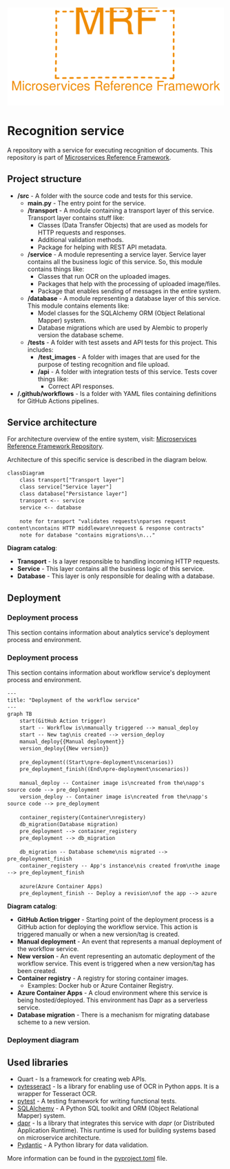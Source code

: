 <p align="center">
    <img src="./assets/mrf_logo.svg" alt="Microservice Reference Framework logo" draggable="false" />
</p>

# Recognition service
A repository with a service for executing recognition of documents. This repository is part of [Microservices Reference Framework](https://github.com/MichalMoudry/microservice-reference-framework "Link to Microservice Reference Framework repository").

## Project structure
- **/src** - A folder with the source code and tests for this service.
    - **main.py** - The entry point for the service.
    - **/transport** - A module containing a transport layer of this service. Transport layer contains stuff like:
        - Classes (Data Transfer Objects) that are used as models for HTTP requests and responses.
        - Additional validation methods.
        - Package for helping with REST API metadata.
    - **/service** - A module representing a service layer. Service layer contains all the business logic of this service. So, this module contains things like:
        - Classes that run OCR on the uploaded images.
        - Packages that help with the processing of uploaded image/files.
        - Package that enables sending of messages in the entire system.
    - **/database** - A module representing a database layer of this service. This module contains elements like:
        - Model classes for the SQLAlchemy ORM (Object Relational Mapper) system.
        - Database migrations which are used by Alembic to properly version the database scheme.
    - **/tests** - A folder with test assets and API tests for this project. This includes:
        - **/test_images** - A folder with images that are used for the purpose of testing recognition and file upload.
        - **/api** - A folder with integration tests of this service. Tests cover things like:
            - Correct API responses.
- **/.github/workflows** - Is a folder with YAML files containing definitions for GitHub Actions pipelines.

## Service architecture
For architecture overview of the entire system, visit: [Microservices Reference Framework Repository](https://github.com/MichalMoudry/microservices-reference-framework "Link to Microservices Reference Framework repository").

Architecture of this specific service is described in the diagram below.

```mermaid
classDiagram
    class transport["Transport layer"]
    class service["Service layer"]
    class database["Persistance layer"]
    transport <-- service
    service <-- database
    
    note for transport "validates requests\nparses request content\ncontains HTTP middleware\nrequest & response contracts"
    note for database "contains migrations\n..."
```
**Diagram catalog**:
- **Transport** - Is a layer responsible to handling incoming HTTP requests.
- **Service** - This layer contains all the business logic of this service.
- **Database** - This layer is only responsible for dealing with a database.

## Deployment
### Deployment process
This section contains information about analytics service's deployment process and environment.
### Deployment process
This section contains information about workflow service's deployment process and environment.
```mermaid
---
title: "Deployment of the workflow service"
---
graph TB
    start(GitHub Action trigger)
    start -- Workflow is\nmanually triggered --> manual_deploy
    start -- New tag\nis created --> version_deploy
    manual_deploy{{Manual deployment}}
    version_deploy{{New version}}

    pre_deployment((Start\npre-deployment\nscenarios))
    pre_deployment_finish((End\npre-deployment\nscenarios))
    
    manual_deploy -- Container image is\ncreated from the\napp's source code --> pre_deployment
    version_deploy -- Container image is\ncreated from the\napp's source code --> pre_deployment

    container_registery(Container\nregistery)
    db_migration(Database migration)
    pre_deployment --> container_registery
    pre_deployment --> db_migration

    db_migration -- Database scheme\nis migrated --> pre_deployment_finish
    container_registery -- App's instance\nis created from\nthe image --> pre_deployment_finish

    azure(Azure Container Apps)
    pre_deployment_finish -- Deploy a revision\nof the app --> azure
```
**Diagram catalog**:
- **GitHub Action trigger** - Starting point of the deployment process is a GitHub action for deploying the workflow service.
This action is triggered manually or when a new version/tag is created.
- **Manual deployment** - An event that represents a manual deployment of the workflow service.
- **New version** - An event representing an automatic deployment of the workflow service.
This event is triggered when a new version/tag has been created.
- **Container registry** - A registry for storing container images.
    - Examples: Docker hub or Azure Container Registry.
- **Azure Container Apps** - A cloud environment where this service is being hosted/deployed.
This environment has Dapr as a serverless service.
- **Database migration** - There is a mechanism for migrating database scheme to a new version.
### Deployment diagram

## Used libraries
- Quart - Is a framework for creating web APIs.
- [pytesseract](https://github.com/madmaze/pytesseract "Link to the pytesseract GitHub repository") - Is a library for enabling use of OCR in Python apps. It is a wrapper for Tesseract OCR.
- [pytest](https://github.com/pytest-dev/pytest/ "Link to the pytest GitHub repository") - A testing framework for writing functional tests.
- [SQLAlchemy](https://github.com/sqlalchemy/sqlalchemy "Link to the SQLAlchemy GitHub repository") - A Python SQL toolkit and ORM (Object Relational Mapper) system.
- [dapr](https://github.com/dapr/dapr "Link to the dapr GitHub repository") - Is a library that integrates this service with _dapr_ (or Distributed Application Runtime). This runtime is used for building systems based on microservice architecture.
- [Pydantic](https://github.com/pydantic/pydantic "A link to Pydantic GitHub repository") - A Python library for data validation.

More information can be found in the [pyproject.toml](./pyproject.toml "Link to pyproject.toml file") file.
